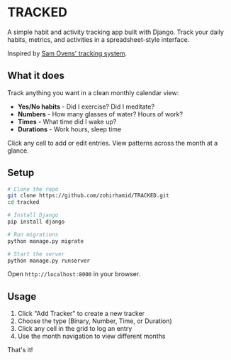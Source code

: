 # TRACKED

A simple habit and activity tracking app built with Django. Track your daily habits, metrics, and activities in a spreadsheet-style interface.

Inspired by [Sam Ovens' tracking system](https://www.youtube.com/watch?v=l6lV30ds3XI&t=2904s).

## What it does

Track anything you want in a clean monthly calendar view:
- **Yes/No habits** - Did I exercise? Did I meditate?
- **Numbers** - How many glasses of water? Hours of work?
- **Times** - What time did I wake up?
- **Durations** - Work hours, sleep time

Click any cell to add or edit entries. View patterns across the month at a glance.

## Setup

```bash
# Clone the repo
git clone https://github.com/zohirhamid/TRACKED.git
cd tracked

# Install Django
pip install django

# Run migrations
python manage.py migrate

# Start the server
python manage.py runserver
```

Open `http://localhost:8000` in your browser.

## Usage

1. Click "Add Tracker" to create a new tracker
2. Choose the type (Binary, Number, Time, or Duration)
3. Click any cell in the grid to log an entry
4. Use the month navigation to view different months

That's it!